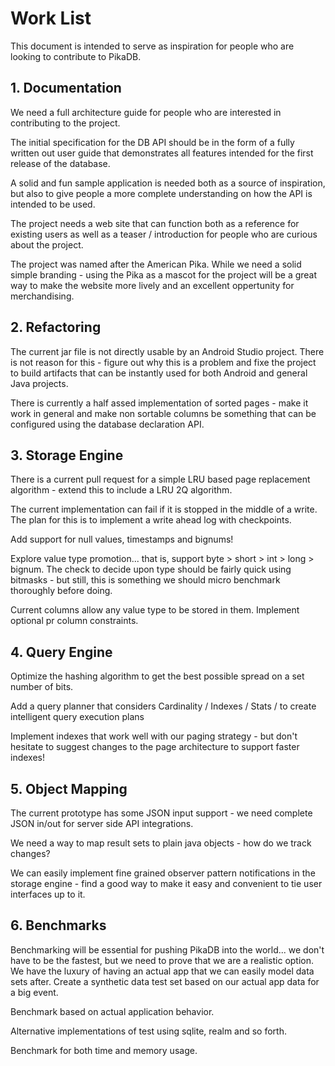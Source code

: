 # Work List

This document is intended to serve as inspiration for people who are looking to contribute to PikaDB.


## 1. Documentation

We need a full architecture guide for people who are interested in contributing to the project.

The initial specification for the DB API should be in the form of a fully written out user guide that demonstrates all features intended for the first release of the database.

A solid and fun sample application is needed both as a source of inspiration, but also to give people a more complete understanding on how the API is intended to be used.

The project needs a web site that can function both as a reference for existing users as well as a teaser / introduction for people who are curious about the project.

The project was named after the American Pika. While we need a solid simple branding - using the Pika as a mascot for the project will be a great way to make the website more lively and an excellent oppertunity for merchandising.

## 2. Refactoring

The current jar file is not directly usable by an Android Studio project. There is not reason for this - figure out why this is a problem and fixe the project to build artifacts that can be instantly used for both Android and general Java projects.

There is currently a half assed implementation of sorted pages - make it work in general and make non sortable columns be something that can be configured using the database declaration API.

## 3. Storage Engine

There is a current pull request for a simple LRU based page replacement algorithm - extend this to include a LRU 2Q algorithm.

The current implementation can fail if it is stopped in the middle of a write. The plan for this is to implement a write ahead log with checkpoints. 

Add support for null values, timestamps and bignums!

Explore value type promotion... that is, support byte > short > int > long > bignum. The check to decide upon type should be fairly quick using bitmasks - but still, this is something we should micro benchmark thoroughly before doing.

Current columns allow any value type to be stored in them. Implement optional pr column constraints.

## 4. Query Engine

Optimize the hashing algorithm to get the best possible spread on a set number of bits.

Add a query planner that considers Cardinality / Indexes / Stats / to create intelligent query execution plans

Implement indexes that work well with our paging strategy - but don't hesitate to suggest changes to the page architecture to support faster indexes!

## 5. Object Mapping

The current prototype has some JSON input support - we need complete JSON in/out for server side API integrations.

We need a way to map result sets to plain java objects - how do we track changes?

We can easily implement fine grained observer pattern notifications in the storage engine - find a good way to make it easy and convenient to tie user interfaces up to it.

## 6. Benchmarks

Benchmarking will be essential for pushing PikaDB into the world... we don't have to be the fastest, but we need to prove that we are a realistic option. We have the luxury of having an actual app that we can easily model data sets after. Create a synthetic data test set based on our actual app data for a big event.

Benchmark based on actual application behavior.

Alternative implementations of test using sqlite, realm and so forth.

Benchmark for both time and memory usage.